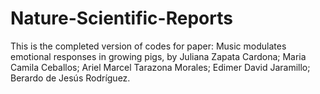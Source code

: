 # Nature-Scientific-Reports
This is the completed version of codes for paper: Music modulates emotional responses in growing pigs, by Juliana Zapata Cardona; Maria Camila Ceballos; Ariel Marcel Tarazona Morales; Edimer David Jaramillo; Berardo de Jesús Rodríguez.

